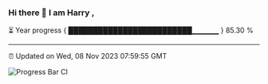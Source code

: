 ### Hi there 👋 I am Harry , 

⏳ Year progress { █████████████████████████▁▁▁▁▁ } 85.30 %

---

⏰ Updated on Wed, 08 Nov 2023 07:59:55 GMT

![Progress Bar CI](https://github.com/duykhang68/duykhang68/workflows/Progress%20Bar%20CI/badge.svg)
